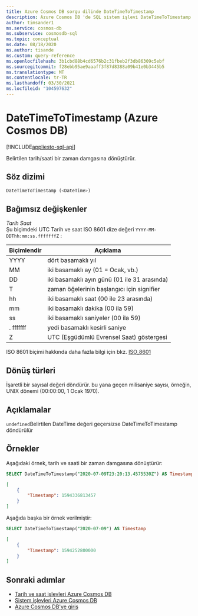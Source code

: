 ```yaml
---
title: Azure Cosmos DB sorgu dilinde DateTimeToTimestamp
description: Azure Cosmos DB 'de SQL sistem işlevi DateTimeToTimestamp hakkında bilgi edinin.
author: timsander1
ms.service: cosmos-db
ms.subservice: cosmosdb-sql
ms.topic: conceptual
ms.date: 08/18/2020
ms.author: tisande
ms.custom: query-reference
ms.openlocfilehash: 3b1cbd88b4cd6576b2c31fbeb2f3db86309c5ebf
ms.sourcegitcommit: f28ebb95ae9aaaff3f87d8388a09b41e0b3445b5
ms.translationtype: MT
ms.contentlocale: tr-TR
ms.lasthandoff: 03/30/2021
ms.locfileid: "104597632"
---
```

# <a name="datetimetotimestamp-azure-cosmos-db"></a>DateTimeToTimestamp (Azure Cosmos DB)
[!INCLUDE[appliesto-sql-api](includes/appliesto-sql-api.md)]

Belirtilen tarih/saati bir zaman damgasına dönüştürür.
  
## <a name="syntax"></a>Söz dizimi
  
```sql
DateTimeToTimestamp (<DateTime>)
```

## <a name="arguments"></a>Bağımsız değişkenler

*Tarih Saat*  
   Şu biçimdeki UTC Tarih ve saat ISO 8601 dize değeri `YYYY-MM-DDThh:mm:ss.fffffffZ` :
  
|Biçimlendir|Açıklama|
|-|-|
|YYYY|dört basamaklı yıl|
|MM|iki basamaklı ay (01 = Ocak, vb.)|
|DD|iki basamaklı ayın günü (01 ile 31 arasında)|
|T|zaman öğelerinin başlangıcı için signifier|
|hh|iki basamaklı saat (00 ile 23 arasında)|
|mm|iki basamaklı dakika (00 ila 59)|
|ss|iki basamaklı saniyeler (00 ila 59)|
|. fffffff|yedi basamaklı kesirli saniye|
|Z|UTC (Eşgüdümlü Evrensel Saat) göstergesi|
  
  ISO 8601 biçimi hakkında daha fazla bilgi için bkz. [ISO_8601](https://en.wikipedia.org/wiki/ISO_8601)

## <a name="return-types"></a>Dönüş türleri

İşaretli bir sayısal değeri döndürür. bu yana geçen milisaniye sayısı, örneğin, UNIX dönemi (00:00:00, 1 Ocak 1970).

## <a name="remarks"></a>Açıklamalar

`undefined`Belirtilen DateTime değeri geçersizse DateTimeToTimestamp döndürülür

## <a name="examples"></a>Örnekler
  
Aşağıdaki örnek, tarih ve saati bir zaman damgasına dönüştürür:

```sql
SELECT DateTimeToTimestamp("2020-07-09T23:20:13.4575530Z") AS Timestamp
```

```json
[
    {
        "Timestamp": 1594336813457
    }
]
```  

Aşağıda başka bir örnek verilmiştir:

```sql
SELECT DateTimeToTimestamp("2020-07-09") AS Timestamp
```

```json
[
    {
        "Timestamp": 1594252800000
    }
]
```  

## <a name="next-steps"></a>Sonraki adımlar

- [Tarih ve saat işlevleri Azure Cosmos DB](sql-query-date-time-functions.md)
- [Sistem işlevleri Azure Cosmos DB](sql-query-system-functions.md)
- [Azure Cosmos DB'ye giriş](introduction.md)
